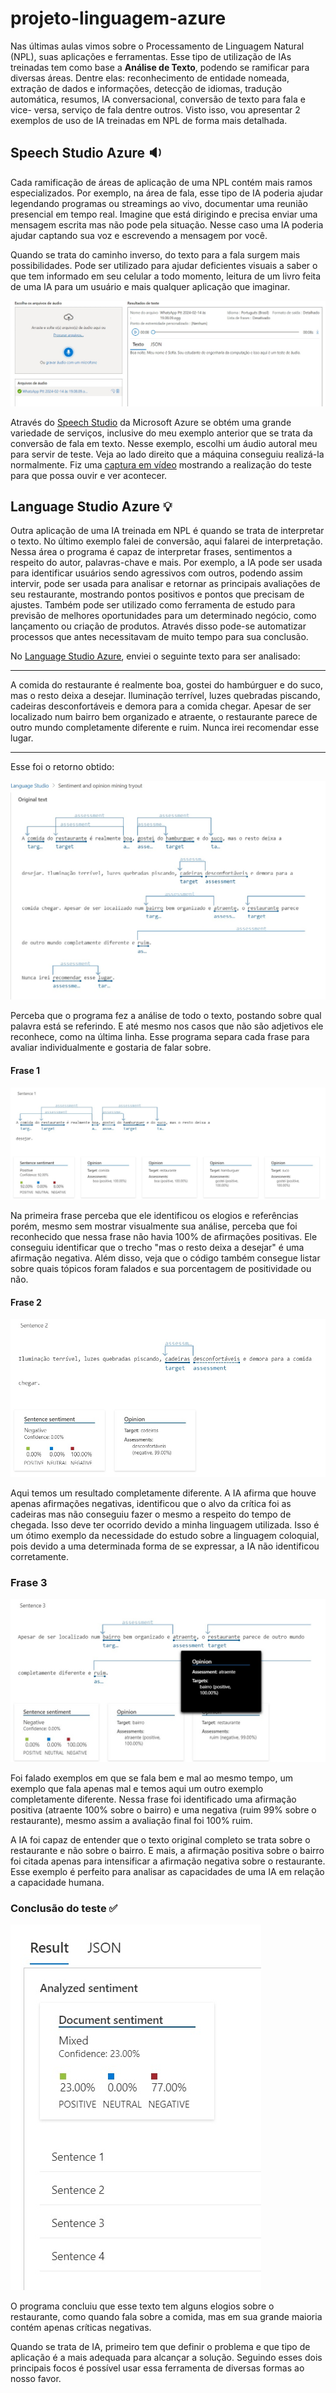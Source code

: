# projeto-linguagem-azure

Nas últimas aulas vimos sobre o Processamento de Linguagem Natural (NPL), suas aplicações e ferramentas. Esse tipo de utilização de IAs treinadas tem como base a **Análise de Texto**, podendo se ramificar para diversas áreas. Dentre elas: reconhecimento de entidade nomeada, extração de dados e informações, detecção de idiomas, tradução automática, resumos, IA conversacional, conversão de texto para fala e vice- versa, serviço de fala dentre outros. Visto isso, vou apresentar 2 exemplos de uso de IA treinadas em NPL de forma mais detalhada.

## Speech Studio Azure  :sound:

Cada ramificação de áreas de aplicação de uma NPL contém mais ramos especializados. Por exemplo, na área de fala, esse tipo de IA poderia ajudar legendando programas ou streamings ao vivo, documentar uma reunião presencial em tempo real. Imagine que está dirigindo e precisa enviar uma mensagem escrita mas não pode pela situação. Nesse caso uma IA poderia ajudar captando sua voz e escrevendo a mensagem por você. 

Quando se trata do caminho inverso, do texto para a fala surgem mais possibilidades. Pode ser utilizado para ajudar deficientes visuais a saber o que tem informado em seu celular a todo momento, leitura de um livro feita de uma IA para um usuário e mais qualquer aplicação que imaginar. 

<img src = "output/testeAudio.jpeg">

Através do [Speech Studio](https://speech.microsoft.com/portal) da Microsoft Azure se obtém uma grande variedade de serviços, inclusive do meu exemplo anterior que se trata da conversão de fala em texto. Nesse exemplo, escolhi um áudio autoral meu para servir de teste.  Veja  ao lado direito que a máquina conseguiu realizá-la normalmente. Fiz uma [captura em vídeo](output/videoTesteAudio.mp4) mostrando a realização do teste para que possa ouvir e ver acontecer. 

## Language Studio Azure  :bulb:

Outra aplicação de uma IA treinada em NPL é quando se trata de interpretar o texto. No último exemplo falei de conversão, aqui falarei de interpretação. Nessa área o programa é capaz de interpretar frases, sentimentos a respeito do autor, palavras-chave e mais. Por exemplo, a IA pode ser usada para identificar usuários sendo agressivos com outros, podendo assim intervir, pode ser usada para analisar e retornar as principais avaliações de seu restaurante, mostrando pontos positivos e pontos que precisam de ajustes. Também pode ser utilizado como ferramenta de estudo para previsão de melhores oportunidades para um determinado negócio, como lançamento ou criação de produtos. Através disso pode-se automatizar processos que antes necessitavam de muito tempo para sua conclusão. 

No [Language Studio Azure](https://language.cognitive.azure.com/home), enviei o seguinte texto para ser analisado:

***
A comida do restaurante é realmente boa, gostei do hambúrguer e do suco, mas o resto deixa a desejar. Iluminação terrível, luzes quebradas piscando, cadeiras desconfortáveis e demora para a comida chegar. Apesar de ser localizado num bairro bem organizado e atraente, o restaurante parece de outro mundo completamente diferente e ruim. 
Nunca irei recomendar esse lugar.
***

Esse foi o retorno obtido:

<img src = "output/resultadoSentimentoTodoOTexto.jpeg">

Perceba que o programa fez a análise de todo o texto, postando sobre qual palavra está se referindo. E até mesmo nos casos que não são adjetivos ele reconhece, como na última linha. Esse programa separa cada frase para avaliar individualmente e gostaria de falar sobre.

#### Frase 1

<img src = "output/s1.jpeg">

Na primeira frase perceba que ele identificou os elogios e referências porém, mesmo sem mostrar visualmente sua análise, perceba que foi reconhecido que nessa frase não havia 100% de afirmações positivas. Ele conseguiu identificar que o trecho "mas o resto deixa a desejar" é uma afirmação negativa. Além disso, veja que o código também consegue listar sobre quais tópicos foram falados e sua porcentagem de positividade ou não. 

#### Frase 2

<img src = "output/s2.jpeg">

Aqui temos um resultado completamente diferente. A IA afirma que houve apenas afirmações negativas, identificou que o alvo da crítica foi as cadeiras mas não conseguiu fazer o mesmo a respeito do tempo de chegada. Isso deve ter ocorrido devido a minha linguagem utilizada. Isso é um ótimo exemplo da necessidade do estudo sobre a linguagem coloquial, pois devido a uma determinada forma de se expressar, a IA não identificou corretamente. 

### Frase 3

<img src = "output/s3.jpeg">

Foi falado exemplos em que se fala bem e mal ao mesmo tempo, um exemplo que fala apenas mal e temos aqui um outro exemplo completamente diferente. Nessa frase foi identificado uma afirmação positiva (atraente 100% sobre o bairro) e uma negativa (ruim 99% sobre o restaurante), mesmo assim a avaliação final foi 100% ruim. 

A IA foi capaz de entender que o texto original completo se trata sobre o restaurante e não sobre o bairro. E mais, a afirmação positiva sobre o bairro foi citada apenas para intensificar a afirmação negativa sobre o restaurante. Esse exemplo é perfeito para analisar as capacidades de uma IA em relação a capacidade humana. 

### Conclusão do teste :white_check_mark:

<img src = "output/resultadoSentimento.jpeg">

O programa concluiu que esse texto tem alguns elogios sobre o restaurante, como quando fala sobre a comida, mas em sua grande maioria contém apenas críticas negativas. 

Quando se trata de IA, primeiro tem que definir o problema e que tipo de aplicação é a mais adequada para alcançar a solução. Seguindo esses dois principais focos é possível usar essa ferramenta de diversas formas ao nosso favor. 


